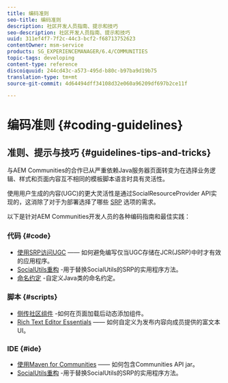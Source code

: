 ```yaml
---
title: 编码准则
seo-title: 编码准则
description: 社区开发人员指南、提示和技巧
seo-description: 社区开发人员指南、提示和技巧
uuid: 311ef4f7-7f2c-44c3-bcf2-f68713752623
contentOwner: msm-service
products: SG_EXPERIENCEMANAGER/6.4/COMMUNITIES
topic-tags: developing
content-type: reference
discoiquuid: 244cd43c-a573-495d-b80c-b97ba9d19b75
translation-type: tm+mt
source-git-commit: 4d64494dff34108d32e060a96209df697b2ce11f

---
```



# 编码准则 {#coding-guidelines}

## 准则、提示与技巧 {#guidelines-tips-and-tricks}

与AEM Communities的合作已从严重依赖Java服务器页面转变为在选择业务逻辑、样式和页面内容互不相同的模板脚本语言时具有灵活性。

使用用户生成的内容(UGC)的更大灵活性是通过SocialResourceProvider API实现的，这消除了对于为部署选择了哪些 [SRP](srp.md) 选项的需求。

以下是针对AEM Communities开发人员的各种编码指南和最佳实践：

### 代码 {#code}

* [使用SRP访问UGC](accessing-ugc-with-srp.md) —— 如何避免编写仅当UGC存储在JCR(JSRP)中时才有效的应用程序。
* [SocialUtils重构](socialutils.md) -用于替换SocialUtils的SRP的实用程序方法。
* [命名约定](naming-conventions.md) -自定义Java类的命名约定。

### 脚本 {#scripts}

* [侧传社区组件](sideloading.md) -如何在页面加载后动态添加组件。
* [Rich Text Editor Essentials](rte.md) —— 如何自定义为发布内容向成员提供的富文本UI。

### IDE {#ide}

* [使用Maven for Communities](maven.md) —— 如何包含Communities API jar。
* [SocialUtils重构](socialutils.md) -用于替换SocialUtils的SRP的实用程序方法。

